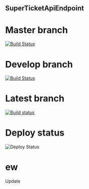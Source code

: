 ## SuperTicketApiEndpoint
# Master branch
[![Build Status](https://dev.azure.com/SiarheiLinkevich/SuperTicketApiEndpoint/_apis/build/status/SuperTicketApi-dev-as%20-%20CI?branchName=master)](https://dev.azure.com/SiarheiLinkevich/SuperTicketApiEndpoint/_build/latest?definitionId=33?branchName=master)

# Develop branch
[![Build Status](https://dev.azure.com/SiarheiLinkevich/SuperTicketApiEndpoint/_apis/build/status/SuperTicketApi%20develop?branchName=develop)](https://dev.azure.com/SiarheiLinkevich/SuperTicketApiEndpoint/_build/latest?definitionId=34?branchName=develop)

# Latest branch
[![Build status](https://dev.azure.com/SiarheiLinkevich/SuperTicketApiEndpoint/_apis/build/status/SuperTicketApi%20develop)](https://dev.azure.com/SiarheiLinkevich/SuperTicketApiEndpoint/_build/latest?definitionId=34)

# Deploy status
![Deploy Status](https://vsrm.dev.azure.com/SiarheiLinkevich/_apis/public/Release/badge/17256b0f-fc7b-48da-bbde-7813a0aeddd9/1/1)

# ew
Update
